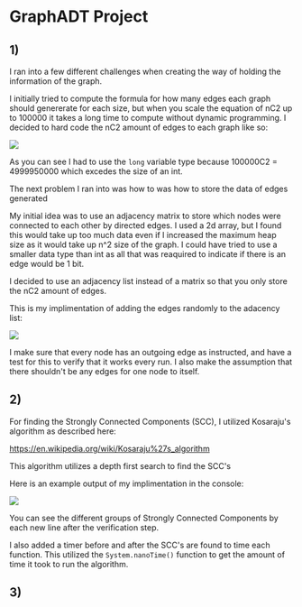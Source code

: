 # GraphADT Project

## 1)

I ran into a few different challenges when creating the way of holding the information of the graph.

I initially tried to compute the formula for how many edges each graph should genererate for each size, but when you scale the equation of nC2 up to 100000 it takes a long time to compute without dynamic programming. I decided to hard code the nC2 amount of edges to each graph like so:

[<img src="https://i.imgur.com/MaoMqFU.png">](https://i.imgur.com/MaoMqFU.png)

As you can see I had to use the `long` variable type because 100000C2 = 4999950000 which excedes the size of an int.


The next problem I ran into was how to was how to store the data of edges generated

My initial idea was to use an adjacency matrix to store which nodes were connected to each other by directed edges.
I used a 2d array, but I found this would take up too much data even if I increased the maximum heap size as it would take up n^2 size of the graph. I could have tried to use a smaller data type than int as all that was reaquired to indicate if there is an edge would be 1 bit.

I decided to use an adjacency list instead of a matrix so that you only store the nC2 amount of edges.

This is my implimentation of adding the edges randomly to the adacency list:

[<img src="https://i.imgur.com/CDvuvbY.png">](https://i.imgur.com/CDvuvbY.png)

I make sure that every node has an outgoing edge as instructed, and have a test for this to verify that it works every run.
I also make the assumption that there shouldn't be any edges for one node to itself.

## 2)
For finding the Strongly Connected Components (SCC), I utilized Kosaraju's algorithm as described here:

https://en.wikipedia.org/wiki/Kosaraju%27s_algorithm

This algorithm utilizes a depth first search to find the SCC's

Here is an example output of my implimentation in the console:

[<img src="https://i.imgur.com/KBNVJQw.png">](https://i.imgur.com/KBNVJQw.png)

You can see the different groups of Strongly Connected Components by each new line after the verification step.

I also added a timer before and after the SCC's are found to time each function. This utilized the `System.nanoTime()` function to get the amount of time it took to run the algorithm.

## 3)

